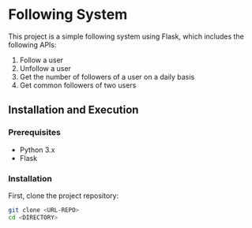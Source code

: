 # Following System

This project is a simple following system using Flask, which includes the following APIs:

1. Follow a user
2. Unfollow a user
3. Get the number of followers of a user on a daily basis
4. Get common followers of two users

## Installation and Execution

### Prerequisites

- Python 3.x
- Flask

### Installation

First, clone the project repository:

```bash
git clone <URL-REPO>
cd <DIRECTORY>
